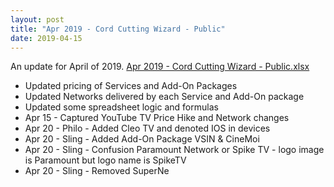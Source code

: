 ```yaml
---
layout: post
title: "Apr 2019 - Cord Cutting Wizard - Public"
date: 2019-04-15
---
```

<p>An update for April of 2019. <a href="/Apr 2019 - Cord Cutting Wizard - Public.xlsx">Apr 2019 - Cord Cutting Wizard - Public.xlsx</a>
  <p>
    <ul>
      <li>Updated pricing of Services and Add-On Packages
      <li>Updated Networks delivered by each Service and Add-On package
      <li>Updated some spreadsheet logic and formulas
      <li>Apr 15 - Captured YouTube TV Price Hike and Network changes
      <li>Apr 20 - Philo - Added Cleo TV and denoted IOS in devices
      <li>Apr 20 - Sling - Added Add-On Package VSIN & CineMoi
      <li>Apr 20 - Sling - Confusion Paramount Network or Spike TV - logo image is Paramount but logo name is SpikeTV
      <li>Apr 20 - Sling - Removed SuperNe
    </ul>
